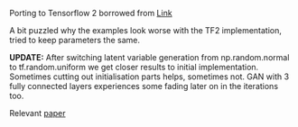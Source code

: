 Porting to Tensorflow 2 borrowed
from [Link](https://github.com/marload/GANs-TensorFlow2/blob/77d851846b7c3675622aca39f4c59314980f2f41/GAN/GAN.py)

A bit puzzled why the examples look worse with the TF2 implementation, tried to keep parameters the same.

**UPDATE:** After switching latent variable generation from np.random.normal to tf.random.uniform we get closer results
to initial implementation. Sometimes cutting out initialisation parts helps, sometimes not.
GAN with 3 fully connected layers experiences some fading later on in the iterations too.

Relevant [paper](https://arxiv.org/pdf/1511.06434.pdf)